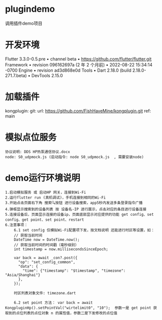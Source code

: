 # plugindemo

调用插件demo项目

# 开发环境

Flutter 3.3.0-0.5.pre • channel beta • https://github.com/flutter/flutter.git
Framework • revision 096162697a (2 年 2 个月前) • 2022-08-22 15:34:14 -0700
Engine • revision ad3d868e0d
Tools • Dart 2.18.0 (build 2.18.0-271.7.beta) • DevTools 2.15.0

# 加载插件

  kongplugin:
    git:
      url: https://github.com/FishHaveMine/kongplugin.git
      ref: main

# 模拟点位服务
    协议说明: DDS HP热泵通信协议.docx
    node: S0_udpmock.js (启动指令: node S0_udpmock.js  , 需要安装node)

# demo运行环境说明
    1.启动模拟服务 或 启动HP 网关，连接到Wi-Fi
    2.运行flutter run (真机调试)，手机连接到相同的Wi-Fi
    3.开始点击页面右下角 搜索🔍按钮 进行设备搜索，app5秒内发送多条登录指令广播
    4.弹框显示搜索到的设备列表 按 设备名-IP 进行展示，点击对应的条目进行设备连接
    5.连接设备后，页面显示连接的设备ip，页面底部显示对应提供的功能 get config、set config、get point、set point、restart
    6.注意事项：
        6.1 set config 仅模拟Wi-Fi配置项下发，按文档说明 还能进行时区等设置，如：
        // 获取当前时间
        DateTime now = DateTime.now();
        // 获取当前时间的时间戳（毫秒级别）
        int timestamp = now.millisecondsSinceEpoch;

        var back = await _con?.post({
          "op": "set_config_common",
          "data": {
            "time": {"timestamp": "$timestamp", "timezone": "Asia/Shanghai"}
          },
        });

        时区列表对象文件: timezone.dart

        6.2 set point 方法： var back = await KongpluginHp().setPointVal("wirtelimit0", "10");  参数一是 get point 获取到的点位列表的点位对象 n 的属性值，参数二是下发修改的点位值
